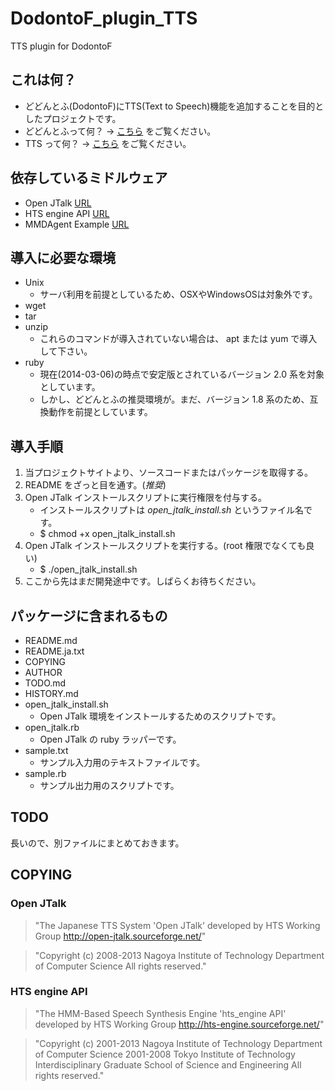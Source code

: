 DodontoF_plugin_TTS
===================

TTS plugin for DodontoF

## これは何？
* どどんとふ(DodontoF)にTTS(Text to Speech)機能を追加することを目的としたプロジェクトです。
* どどんとふって何？ → [こちら](http://www.dodontof.com/) をご覧ください。
* TTS って何？ → [こちら](http://ja.wikipedia.org/wiki/%E9%9F%B3%E5%A3%B0%E5%90%88%E6%88%90) をご覧ください。


## 依存しているミドルウェア
* Open JTalk [URL](http://open-jtalk.sourceforge.net/)
* HTS engine API [URL](http://hts-engine.sourceforge.net/)
* MMDAgent Example [URL](http://www.mmdagent.jp/)


## 導入に必要な環境
* Unix
    * サーバ利用を前提としているため、OSXやWindowsOSは対象外です。
* wget
* tar
* unzip
    * これらのコマンドが導入されていない場合は、 apt または yum で導入して下さい。
* ruby
    * 現在(2014-03-06)の時点で安定版とされているバージョン 2.0 系を対象としています。
    * しかし、どどんとふの推奨環境が。まだ、バージョン 1.8 系のため、互換動作を前提としています。


## 導入手順
1. 当プロジェクトサイトより、ソースコードまたはパッケージを取得する。
2. README をざっと目を通す。(*推奨*)
3. Open JTalk インストールスクリプトに実行権限を付与する。
    * インストールスクリプトは *open_jtalk_install.sh* というファイル名です。
    * $ chmod +x open_jtalk_install.sh
3. Open JTalk インストールスクリプトを実行する。(root 権限でなくても良い)
    * $ ./open_jtalk_install.sh
4. ここから先はまだ開発途中です。しばらくお待ちください。


## パッケージに含まれるもの
* README.md
* README.ja.txt
* COPYING
* AUTHOR
* TODO.md
* HISTORY.md
* open_jtalk_install.sh
    * Open JTalk 環境をインストールするためのスクリプトです。
* open_jtalk.rb
    * Open JTalk の ruby ラッパーです。
* sample.txt
    * サンプル入力用のテキストファイルです。
* sample.rb
    * サンプル出力用のスクリプトです。

## TODO
長いので、別ファイルにまとめておきます。

## COPYING
### Open JTalk
> "The Japanese TTS System 'Open JTalk'
developed by HTS Working Group
http://open-jtalk.sourceforge.net/"


> "Copyright (c) 2008-2013  Nagoya Institute of Technology
                         Department of Computer Science
All rights reserved."


### HTS engine API
> "The HMM-Based Speech Synthesis Engine 'hts_engine API'
developed by HTS Working Group
http://hts-engine.sourceforge.net/"


> "Copyright (c) 2001-2013  Nagoya Institute of Technology
                         Department of Computer Science
              2001-2008  Tokyo Institute of Technology
                         Interdisciplinary Graduate School of
                         Science and Engineering
All rights reserved."



